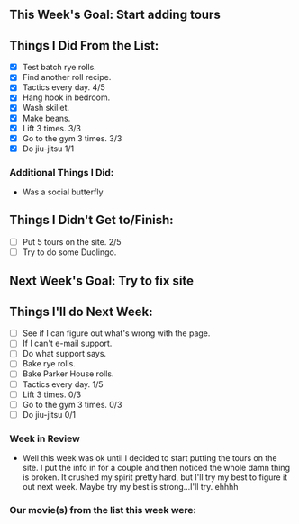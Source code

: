 ## This Week's Goal: Start adding tours

## Things I Did From the List:

- [x] Test batch rye rolls.
- [x] Find another roll recipe.
- [x] Tactics every day. 4/5
- [x] Hang hook in bedroom.
- [x] Wash skillet.
- [x] Make beans.
- [x] Lift 3 times.  3/3
- [x] Go to the gym 3 times. 3/3
- [x] Do jiu-jitsu 1/1

### Additional Things I Did:

- Was a social butterfly

## Things I Didn't Get to/Finish:

- [ ] Put 5 tours on the site. 2/5
- [ ] Try to do some Duolingo.

## Next Week's Goal: Try to fix site

## Things I'll do Next Week:

- [ ] See if I can figure out what's wrong with the page.
- [ ] If I can't e-mail support.
- [ ] Do what support says.
- [ ] Bake rye rolls.
- [ ] Bake Parker House rolls.
- [ ] Tactics every day. 1/5
- [ ] Lift 3 times.  0/3
- [ ] Go to the gym 3 times. 0/3
- [ ] Do jiu-jitsu 0/1

### Week in Review

- Well this week was ok until I decided to start putting the tours on the site. I put the info in for a couple and then noticed the whole damn thing is broken. It crushed my spirit pretty hard, but I'll try my best to figure it out next week. Maybe try my best is strong...I'll try. ehhhh

### Our movie(s) from the list this week were:

